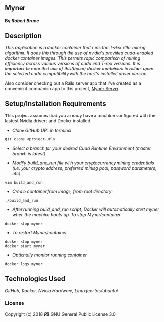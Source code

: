 ## **Myner**

#### By _**Robert Bruce**_

## Description

_This application is a docker container that runs the T-Rex x16r mining algorithm. It does this through the use of nvidia's provided cuda-enabled docker container images. This permits rapid comparison of mining efficiency across various versions of cuda and T-rex versions. It is important to note that use of this(these) docker containers is reliant upon the selected cuda compatibility with the host's installed driver version._

Also consider checking out a Rails server app that I've created as a convenient companion app to this project, [Myner Server](https://github.com/entegral/myner-server).

## Setup/Installation Requirements

This project assumes that you already have a machine configured with the lastest Nvidia drivers and Docker installed.

* _Clone GitHub URL in terminal_
```
git clone <project-url>
```
* _Select a branch for your desired Cuda Runtime Environment (master branch is latest)_

* _Modify build_and_run file with your cryptocurrency mining credentials (i.e. your crypto address, preferred mining pool, password parameters, etc)_
```
vim build_and_run
```

* _Create container from image, from root directory:_
```
./build_and_run
```

* _After running build_and_run script, Docker will automatically start myner when the machine boots up. To stop Myner/container_
```
docker stop myner
```

* _To restart Myner/container_
```
docker stop myner
docker start myner
```

* _Optionally monitor running container_
```
docker logs myner
```

## Technologies Used
_GitHub, Docker, Nvidia Hardware, Linux(centos/ubuntu)_

### License
Copyright (c) 2018 **_RB_** GNU General Public License 3.0
